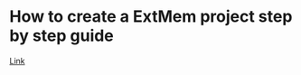 # How to create a ExtMem project step by step guide

[Link](https://rristm.github.io/tomas_materials_v2/ST-TOMAS-Workshop/stm32h7s_workshop/master/extmem_mx.md/0)